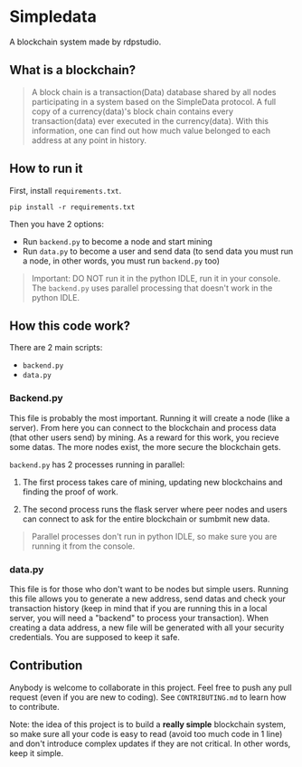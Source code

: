 # Simpledata
A blockchain system made by rdpstudio.


## What is a blockchain?

>A block chain is a transaction(Data) database shared by all nodes participating in a system based on the SimpleData protocol. A full copy of a currency(data)'s block chain contains every transaction(data) ever executed in the currency(data). With this information, one can find out how much value belonged to each address at any point in history. 


## How to run it

First, install ```requirements.txt```.

```
pip install -r requirements.txt
```

Then you have 2 options:

- Run ```backend.py``` to become a node and start mining
- Run ```data.py``` to become a user and send data (to send data you must run a node, in other words, you must run ```backend.py``` too)

> Important: DO NOT run it in the python IDLE, run it in your console. The ```backend.py``` uses parallel processing that doesn't work in the python IDLE.

## How this code work?

There are 2 main scripts:

- ```backend.py```
- ```data.py```

### Backend.py

This file is probably the most important. Running it will create a node (like a server). From here you can connect to the blockchain and process data (that other users send) by mining. As a reward for this work, you recieve some datas. The more nodes exist, the more secure the blockchain gets.

```backend.py``` has 2 processes running in parallel:

1. The first process takes care of mining, updating new blockchains and finding the proof of work.

2. The second process runs the flask server where peer nodes and users can connect to ask for the entire blockchain or sumbmit new data.

> Parallel processes don't run in python IDLE, so make sure you are running it from the console.

### data.py

This file is for those who don't want to be nodes but simple users. Running this file allows you to generate a new address, send datas and check your transaction history (keep in mind that if you are running this in a local server, you will need a "backend" to process your transaction).
When creating a data address, a new file will be generated with all your security credentials. You are supposed to keep it safe.


## Contribution

Anybody is welcome to collaborate in this project. Feel free to push any pull request (even if you are new to coding). See ```CONTRIBUTING.md``` to learn how to contribute.

Note: the idea of this project is to build a **really simple** blockchain system, so make sure all your code is easy to read (avoid too much code in 1 line) and don't introduce complex updates if they are not critical. In other words, keep it simple.
